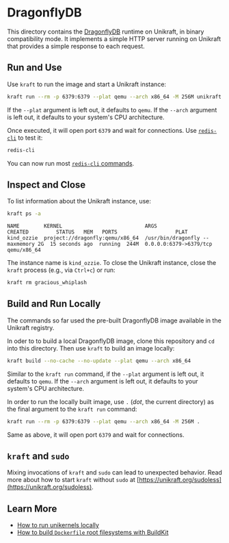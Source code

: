 # DragonflyDB

This directory contains the [DragonflyDB](https://www.dragonflydb.io/) runtime on Unikraft, in binary compatibility mode.
It implements a simple HTTP server running on Unikraft that provides a simple response to each request.

## Run and Use

Use `kraft` to run the image and start a Unikraft instance:

```bash
kraft run --rm -p 6379:6379 --plat qemu --arch x86_64 -M 256M unikraft.org/dragonfly:11.2
```

If the `--plat` argument is left out, it defaults to `qemu`.
If the `--arch` argument is left out, it defaults to your system's CPU architecture.

Once executed, it will open port `6379` and wait for connections.
Use [`redis-cli`](https://redis.io/docs/connect/cli/) to test it:

```bash
redis-cli
```

You can now run most [`redis-cli` commands](https://redis.io/docs/connect/cli/).

## Inspect and Close

To list information about the Unikraft instance, use:

```bash
kraft ps -a
```

```text
NAME        KERNEL                           ARGS                               CREATED         STATUS   MEM   PORTS                   PLAT
kind_ozzie  project://dragonfly:qemu/x86_64  /usr/bin/dragonfly --maxmemory 2G  15 seconds ago  running  244M  0.0.0.0:6379->6379/tcp  qemu/x86_64
```

The instance name is `kind_ozzie`.
To close the Unikraft instance, close the `kraft` process (e.g., via `Ctrl+c`) or run:

```bash
kraft rm gracious_whiplash
```

## Build and Run Locally

The commands so far used the pre-built DragonflyDB image available in the Unikraft registry.

In oder to to build a local DragonflyDB image, clone this repository and `cd` into this directory.
Then use `kraft` to build an image locally:

```bash
kraft build --no-cache --no-update --plat qemu --arch x86_64
```

Similar to the `kraft run` command, if the `--plat` argument is left out, it defaults to `qemu`.
If the `--arch` argument is left out, it defaults to your system's CPU architecture.

In order to run the locally built image, use `.` (_dot_, the current directory)  as the final argument to the `kraft run` command:

```bash
kraft run --rm -p 6379:6379 --plat qemu --arch x86_64 -M 256M .
```

Same as above, it will open port `6379` and wait for connections.

## `kraft` and `sudo`

Mixing invocations of `kraft` and `sudo` can lead to unexpected behavior.
Read more about how to start `kraft` without `sudo` at [https://unikraft.org/sudoless](https://unikraft.org/sudoless).

## Learn More

- [How to run unikernels locally](https://unikraft.org/docs/cli/running)
- [How to build `Dockerfile` root filesystems with BuildKit](https://unikraft.org/guides/building-dockerfile-images-with-buildkit)
